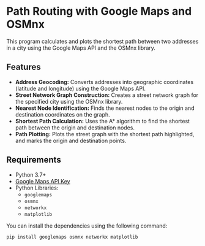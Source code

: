 # Path Routing with Google Maps and OSMnx

This program calculates and plots the shortest path between two addresses in a city using the Google Maps API and the OSMnx library.

## Features

- **Address Geocoding:** Converts addresses into geographic coordinates (latitude and longitude) using the Google Maps API.
- **Street Network Graph Construction:** Creates a street network graph for the specified city using the OSMnx library.
- **Nearest Node Identification:** Finds the nearest nodes to the origin and destination coordinates on the graph.
- **Shortest Path Calculation:** Uses the A* algorithm to find the shortest path between the origin and destination nodes.
- **Path Plotting:** Plots the street graph with the shortest path highlighted, and marks the origin and destination points.

## Requirements

- Python 3.7+
- [Google Maps API Key](https://developers.google.com/maps/documentation/geocoding/get-api-key)
- Python Libraries:
  - `googlemaps`
  - `osmnx`
  - `networkx`
  - `matplotlib`

You can install the dependencies using the following command:

```bash
pip install googlemaps osmnx networkx matplotlib
